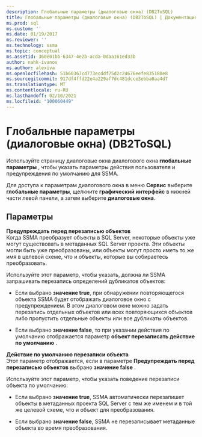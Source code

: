 ```yaml
---
description: Глобальные параметры (диалоговые окна) (DB2ToSQL)
title: Глобальные параметры (диалоговые окна) (DB2ToSQL) | Документация Майкрософт
ms.prod: sql
ms.custom: ''
ms.date: 01/19/2017
ms.reviewer: ''
ms.technology: ssma
ms.topic: conceptual
ms.assetid: 360e01bb-6347-4e2b-acda-0daa161ed33b
author: nahk-ivanov
ms.author: alexiva
ms.openlocfilehash: 51b60367cd773ecddf75d2c24676eefe835180e8
ms.sourcegitcommit: 917df4ffd22e4a229af7dc481dcce3ebba0aa4d7
ms.translationtype: MT
ms.contentlocale: ru-RU
ms.lasthandoff: 02/10/2021
ms.locfileid: "100060449"
---
```

# <a name="global-settings-dialogs-db2tosql"></a>Глобальные параметры (диалоговые окна) (DB2ToSQL)
Используйте страницу диалоговые окна диалогового окна **глобальные параметры** , чтобы указать параметры действия пользователя и предупреждения по умолчанию для SSMA.  
  
Для доступа к параметрам диалогового окна в меню **Сервис** выберите **глобальные параметры**, щелкните **графический интерфейс** в нижней части левой панели, а затем выберите **диалоговые окна**.  
  
## <a name="options"></a>Параметры  
**Предупреждать перед перезаписью объектов**  
Когда SSMA преобразует объекты в SQL Server, некоторые объекты уже могут существовать в метаданных SQL Server проекта. Эти объекты могли быть уже преобразованы, или объекты могут просто иметь то же имя в целевой схеме, что и объекты, которые вы собираетесь преобразовать.  
  
Используйте этот параметр, чтобы указать, должна ли SSMA запрашивать перезапись определений дубликатов объектов:  
  
-   Если выбрано **значение true**, при обнаружении повторяющегося объекта SSMA будет отображать диалоговое окно с предупреждением. В этом диалоговом окне можно задать перезапись отдельных объектов или всех повторяющихся объектов либо пропустить отдельные объекты или все дубликаты объектов.  
  
-   Если выбрано **значение false**, то при указании действия по умолчанию отображается параметр **объект перезаписать действие по умолчанию** .  
  
**Действие по умолчанию перезаписи объекта**  
Этот параметр отображается, если в параметре **Предупреждать перед перезаписью объектов** выбрано **значение false** .  
  
Используйте этот параметр, чтобы указать поведение перезаписи объекта по умолчанию:  
  
-   Если выбрано **значение true**, SSMA автоматически перезапишет объекты в метаданных проекта SQL Server с тем же именем и в той же целевой схеме, что и объект для преобразования.  
  
-   Если выбрано **значение false**, SSMA не перезаписывает метаданные объекта во время преобразования.  
  
